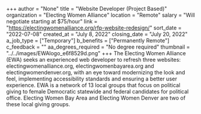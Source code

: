 +++
author = "None"
title = "Website Developer (Project Based)"
organization = "Electing Women Alliance"
location = "Remote"
salary = "Will negotiate starting at $75/hour"
link = "https://electingwomenalliance.org/rfp-website-redesign/"
sort_date = "2022-07-08"
created_at = "July 8, 2022"
closing_date = "July 20, 2022"
a_job_type = ["Temporary"]
b_benefits = ["Permanently Remote"]
c_feedback = ""
aa_degrees_required = "No degree required"
thumbnail = "../../images/EWAlogo_e6f8529d.png"
+++
The Electing Women Alliance (EWA) seeks an experienced web developer to refresh three websites: electingwomenalliance.org, electingwomenbayarea.org and electingwomendenver.org, with an eye toward modernizing the look and feel, implementing accessibility standards and ensuring a better user experience. EWA is a network of 13 local groups that focus on political giving to female Democratic statewide and federal candidates for political office. Electing Women Bay Area and Electing Women Denver are two of these local giving groups.